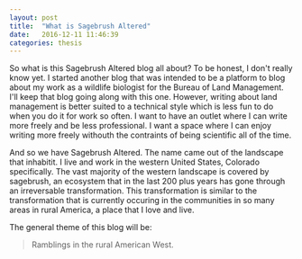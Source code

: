```yaml
---
layout: post
title:  "What is Sagebrush Altered"
date:   2016-12-11 11:46:39
categories: thesis  
---
```


So what is this Sagebrush Altered blog all about? To be honest, I don't really know yet. I started another blog that was intended to be a platform to blog about my work as a wildlife biologist for the Bureau of Land Management.  I'll keep that blog going along with this one.  However, writing about land management is better suited to a technical style which is less fun to do when you do it for work so often.  I want to have an outlet where I can write more freely and be less professional.  I want a space where I can enjoy writing more freely withouth the contraints of being scientific all of the time.  

And so we have Sagebrush Altered.  The name came out of the landscape that inhabitit.  I live and work in the western United States, Colorado specifically.  The vast majority of the western landscape is covered by sagebrush, an ecosystem that in the last 200 plus years has gone through an irreversable transformation.  This transformation is similar to the transformation that is currently occuring in the communities in so many areas in rural America, a place that I love and live. 

The general theme of this blog will be:

> Ramblings in the rural American West.     

[schmidtyworks]: http://www.schmidtyworks.com/